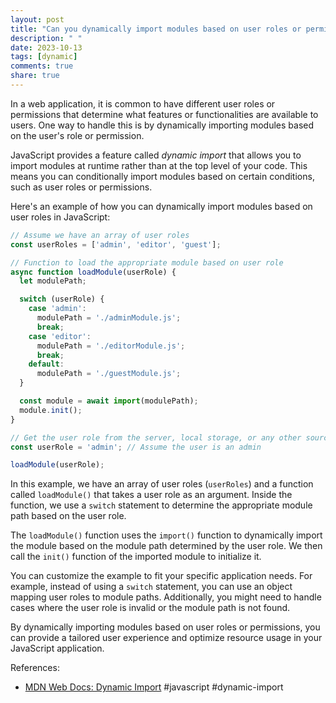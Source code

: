 ```yaml
---
layout: post
title: "Can you dynamically import modules based on user roles or permissions in JavaScript?"
description: " "
date: 2023-10-13
tags: [dynamic]
comments: true
share: true
---
```


In a web application, it is common to have different user roles or permissions that determine what features or functionalities are available to users. One way to handle this is by dynamically importing modules based on the user's role or permission.

JavaScript provides a feature called *dynamic import* that allows you to import modules at runtime rather than at the top level of your code. This means you can conditionally import modules based on certain conditions, such as user roles or permissions.

Here's an example of how you can dynamically import modules based on user roles in JavaScript:

```javascript
// Assume we have an array of user roles
const userRoles = ['admin', 'editor', 'guest'];

// Function to load the appropriate module based on user role
async function loadModule(userRole) {
  let modulePath;

  switch (userRole) {
    case 'admin':
      modulePath = './adminModule.js';
      break;
    case 'editor':
      modulePath = './editorModule.js';
      break;
    default:
      modulePath = './guestModule.js';
  }

  const module = await import(modulePath);
  module.init();
}

// Get the user role from the server, local storage, or any other source
const userRole = 'admin'; // Assume the user is an admin

loadModule(userRole);
```

In this example, we have an array of user roles (`userRoles`) and a function called `loadModule()` that takes a user role as an argument. Inside the function, we use a `switch` statement to determine the appropriate module path based on the user role.

The `loadModule()` function uses the `import()` function to dynamically import the module based on the module path determined by the user role. We then call the `init()` function of the imported module to initialize it.

You can customize the example to fit your specific application needs. For example, instead of using a `switch` statement, you can use an object mapping user roles to module paths. Additionally, you might need to handle cases where the user role is invalid or the module path is not found.

By dynamically importing modules based on user roles or permissions, you can provide a tailored user experience and optimize resource usage in your JavaScript application.

References:
- [MDN Web Docs: Dynamic Import](https://developer.mozilla.org/en-US/docs/Web/JavaScript/Reference/Statements/import) #javascript #dynamic-import